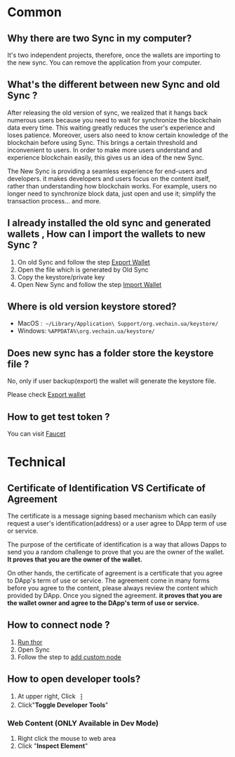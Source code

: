 # Common
## Why there are two Sync in my computer? 
It's two independent projects, therefore, once the wallets are importing to the new sync. You can remove the application from your computer.

## What's the different between new Sync and old Sync ?
After releasing the old version of sync, we realized that it hangs back numerous users because you need to wait for synchronize the blockchain data every time. This waiting greatly reduces the user's experience and loses patience. Moreover, users also need to know certain knowledge of the blockchain before using Sync. This brings a certain threshold and inconvenient to users. In order to make more users understand and experience blockchain easily, this gives us an idea of the new Sync.

The New Sync is providing a seamless experience for end-users and developers. it makes developers and users focus on the content itself, rather than understanding how blockchain works. For example, users no longer need to synchronize block data, just open and use it; simplify the transaction process... and more.

## I already installed the old sync and generated wallets , How can I import the wallets to new Sync ?
1. On old Sync and follow the step  [Export Wallet](https://github.com/vechain/thor-sync/wiki/Account#export-keystore-or-private-key) 
2. Open the file which is generated by Old Sync 
3. Copy the keystore/private key
4. Open New Sync and follow the step [Import Wallet](https://github.com/vechain/thor-sync.electron/wiki/Wallet#import-wallet) 

## Where is old version keystore stored?
- MacOS :` ~/Library/Application\ Support/org.vechain.ua/keystore/`
- Windows: `%APPDATA%\org.vechain.ua/keystore/ `

## Does new sync has a folder store the keystore file  ?
No, only if user backup(export)  the wallet will generate the keystore file. 

Please check [Export wallet](https://github.com/vechain/thor-sync.electron/wiki/Wallet#export-keystore)

## How to get test token ?
You can visit [Faucet](https://faucet.vecha.in/)


# Technical 
## Certificate of Identification VS Certificate of Agreement
The certificate is a message signing based mechanism which can easily request a user's identification(address) or a user agree to DApp term of use or service.

The purpose of the certificate of identification is a way that allows Dapps to send you a random challenge to prove that you are the owner of the wallet. **It proves that you are the owner of the wallet.**

On other hands, the certificate of agreement is a certificate that you agree to DApp's term of use or service. The agreement come in many forms before you agree to the content, please always review the content which provided by DApp. Once you signed the agreement. **it  proves that you are the wallet owner and agree to the DApp's term of use or service.**


## How to connect node ?
1. [Run thor](https://github.com/vechain/thor#running-thor)
2. Open Sync
3. Follow the step to [add custom node](https://github.com/vechain/thor-sync.electron/wiki/Browse-DApp&Web#add--custom-node)

## How to open developer tools?
1. At upper right, Click <img src="Images/menu.png"  height = "20px" align=center />
2. Click"**Toggle Developer Tools**"

### Web Content (ONLY Available in Dev Mode)
1. Right click the mouse to web area
3. Click "**Inspect Element**"